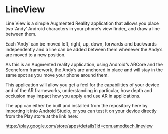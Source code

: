 # LineView

Line View is a simple Augmented Reality application that allows you place two ‘Andy’ Android characters in your phone’s view finder, and draw a line between them.

Each ‘Andy’ can be moved left, right, up, down, forwards and backwards independently and a line can be added between them whenever the Andy’s are moved to a new position.

As this is an Augmented reality application, using Android’s ARCore and the Sceneform framework, the Andy’s are anchored in place and will stay in the same spot as you move your phone around them.

This application will allow you get a feel for the capabilities of your device and of the AR frameworks, understanding in particular, how depth and occlusion may impact how you apply and use AR in applications.

The app can either be built and installed from the repository here by importing it into Android Studio, or you can test it on your device directly from the Play store at the link here:

https://play.google.com/store/apps/details?id=com.amodtech.lineview


